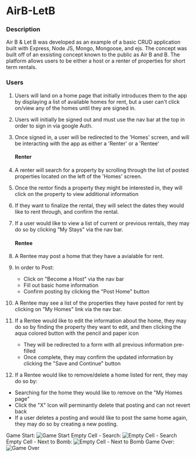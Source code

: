 # AirB-LetB

### Description
Air B & Let B was developed as an example of a basic CRUD application built with Express, Node JS, Mongo, Mongoose, and ejs. The concept was built off of an exsisting concept known to the public as Air B and B. The platform allows users to be either a host or a renter of properties for short term rentals.


### Users

1. Users will land on a home page that initially introduces them to the app by displaying a list of available homes for rent, but a user can't click on/view any of the homes until they are signed in.
2. Users will initially be signed out and must use the nav bar at the top in order to sign in via google Auth.
3. Once signed in, a user will be redirected to the 'Homes' screen, and will be interacting with the app as either a 'Renter' or a 'Rentee'

    #### Renter
1. A renter will search for a property by scrolling through the list of posted properties located on the left of the 'Homes' screen.
2. Once the rentor finds a property they might be interested in, they will click on the property to view additional information
3. If they want to finalize the rental, they will select the dates they would like to rent through, and confirm the rental.
4. If a user would like to view a list of current or previous rentals, they may do so by clicking "My Stays" via the nav bar.
   #### Rentee
1. A Rentee may post a home that they have a avialable for rent. 
2. In order to Post:
    * Click on "Become a Host" via the nav bar
    * Fill out basic home information
    * Confirm posting by clicking the "Post Home" button
3. A Rentee may see a list of the properties they have posted for rent by clicking on "My Homes" link via the nav bar.
4. If a Rentee would like to edit the information about the home, they may do so by finding the property they want to edit, and then clicking the aqua colored button with the pencil and paper icon
    * They will be redirected to a form with all previous information pre-filled
    * Once complete, they may confirm the updated information by clicking the "Save and Continue" button
5. If a Rentee would like to remove/delete a home listed for rent, they may do so by:
 * Searching for the home they would like to remove on the "My Homes page"
 * Click the "X" Icon will perminantly delete that posting and can not revert back
 * If a user deletes a posting and would like to post the same home again, they may do so by creating a new posting. 

  

Game Start: ![Game Start](https://i.imgur.com/JzUACNe.jpg)
Empty Cell - Search: ![Empty Cell - Search](https://i.imgur.com/EEJQn9v.jpg)
Empty Cell - Next to Bomb: ![Empty Cell - Next to Bomb](https://i.imgur.com/BK3aeTy.jpg)
Game Over: ![Game Over](https://i.imgur.com/OPvB0Yu.jpg)


